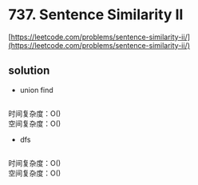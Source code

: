 # 737. Sentence Similarity II

[https://leetcode.com/problems/sentence-similarity-ii/](https://leetcode.com/problems/sentence-similarity-ii/)

## solution

- union find

```python

```

时间复杂度：O() <br>
空间复杂度：O()

- dfs

```python

```

时间复杂度：O() <br>
空间复杂度：O()
